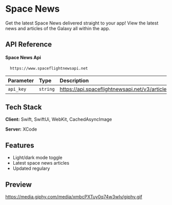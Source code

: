 
# Space News

Get the latest Space News delivered straight to your app! View the latest news and articles of the Galaxy all within the app.

## API Reference

#### Space News Api

```http
  https://www.spaceflightnewsapi.net
```

| Parameter | Type     | Description                |
| :-------- | :------- | :------------------------- |
| `api_key` | `string` | https://api.spaceflightnewsapi.net/v3/articles |


## Tech Stack

**Client:** Swift, SwiftUi, WebKit, CachedAsyncImage

**Server:** XCode 


## Features

- Light/dark mode toggle
- Latest space news articles
- Updated regulary


## Preview

https://media.giphy.com/media/xmbcPXTuy0q74w3wIv/giphy.gif
